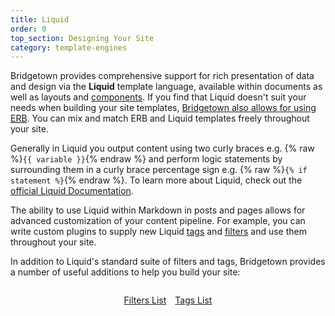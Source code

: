```yaml
---
title: Liquid
order: 0
top_section: Designing Your Site
category: template-engines
---
```


Bridgetown provides comprehensive support for rich presentation of data and design via the **Liquid** template language, available within documents as well as layouts and [components](/docs/components). If you find that Liquid doesn't suit your needs when building your site templates, [Bridgetown also allows for using <abbr title="Embedded RuBy">ERB</abbr>](/docs/template-engines/erb-and-beyond). You can mix and match ERB and Liquid templates freely throughout your site.

Generally in Liquid you output content using two curly braces e.g.
{% raw %}`{{ variable }}`{% endraw %} and perform logic statements by
surrounding them in a curly brace percentage sign e.g.
{% raw %}`{% if statement %}`{% endraw %}. To learn more about Liquid, check
out the [official Liquid Documentation](https://shopify.github.io/liquid/).

The ability to use Liquid within Markdown in posts and pages allows for advanced customization of your content pipeline. For example, you can write custom plugins to supply new Liquid [tags](/docs/plugins/tags) and [filters](/docs/plugins/filters) and use them throughout your site.

In addition to Liquid's standard suite of filters and tags, Bridgetown provides a number of useful additions to help you build your site:

<p style="margin-top:2em; display:flex; gap:1em; justify-content:center">
  <a href="/docs/liquid/filters">
    <wa-button variant="brand" appearance="outlined">
      Filters List
      <wa-icon slot="end" library="remixicon" name="arrows/arrow-right-s-fill"></wa-icon>
    </wa-button>
  </a>
  <a href="/docs/liquid/tags">
    <wa-button variant="brand" appearance="outlined">
      Tags List
      <wa-icon slot="end" library="remixicon" name="arrows/arrow-right-s-fill"></wa-icon>
    </wa-button>
  </a>
</p>

